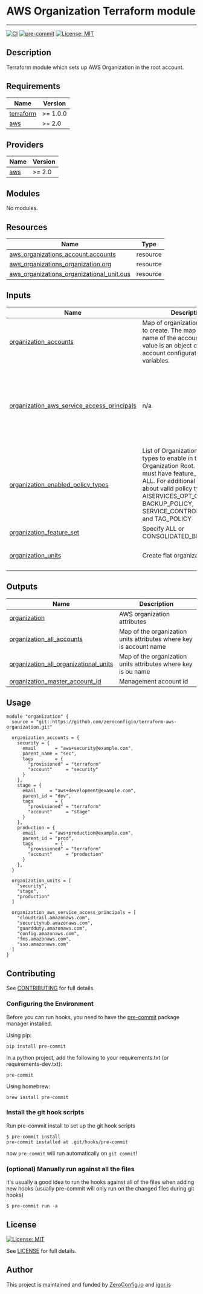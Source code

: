 # AWS Organization Terraform module

---

[![CI](https://github.com/ZeroConfigIO/terraform-aws-organization/actions/workflows/ci.yml/badge.svg?branch=main)](https://github.com/ZeroConfigIO/terraform-aws-organization/actions/workflows/ci.yml)
[![pre-commit](https://img.shields.io/badge/pre--commit-enabled-success?logo=pre-commit&logoColor=white)](https://github.com/pre-commit/pre-commit)
[![License: MIT](https://img.shields.io/badge/License-MIT-blue.svg)](https://opensource.org/licenses/MIT)

## Description

Terraform module which sets up AWS Organization in the root account.

<!--- BEGIN_TF_DOCS --->

## Requirements

| Name                                                                     | Version  |
| ------------------------------------------------------------------------ | -------- |
| <a name="requirement_terraform"></a> [terraform](#requirement_terraform) | >= 1.0.0 |
| <a name="requirement_aws"></a> [aws](#requirement_aws)                   | >= 2.0   |

## Providers

| Name                                             | Version |
| ------------------------------------------------ | ------- |
| <a name="provider_aws"></a> [aws](#provider_aws) | >= 2.0  |

## Modules

No modules.

## Resources

| Name                                                                                                                                                       | Type     |
| ---------------------------------------------------------------------------------------------------------------------------------------------------------- | -------- |
| [aws_organizations_account.accounts](https://registry.terraform.io/providers/hashicorp/aws/latest/docs/resources/organizations_account)                    | resource |
| [aws_organizations_organization.org](https://registry.terraform.io/providers/hashicorp/aws/latest/docs/resources/organizations_organization)               | resource |
| [aws_organizations_organizational_unit.ous](https://registry.terraform.io/providers/hashicorp/aws/latest/docs/resources/organizations_organizational_unit) | resource |

## Inputs

| Name                                                                                                                                                            | Description                                                                                                                                                                                                                                                      | Type           | Default                                                                                                                                                                                                                                       | Required |
| --------------------------------------------------------------------------------------------------------------------------------------------------------------- | ---------------------------------------------------------------------------------------------------------------------------------------------------------------------------------------------------------------------------------------------------------------- | -------------- | --------------------------------------------------------------------------------------------------------------------------------------------------------------------------------------------------------------------------------------------- | :------: |
| <a name="input_organization_accounts"></a> [organization_accounts](#input_organization_accounts)                                                                | Map of organization accounts to create. The map key is the name of the account and the value is an object containing account configuration variables.                                                                                                            | `any`          | n/a                                                                                                                                                                                                                                           |   yes    |
| <a name="input_organization_aws_service_access_principals"></a> [organization_aws_service_access_principals](#input_organization_aws_service_access_principals) | n/a                                                                                                                                                                                                                                                              | `list`         | <pre>[<br> "aws-artifact-account-sync.amazonaws.com",<br> "cloudtrail.amazonaws.com",<br> "securityhub.amazonaws.com",<br> "guardduty.amazonaws.com",<br> "config.amazonaws.com",<br> "fms.amazonaws.com",<br> "sso.amazonaws.com"<br>]</pre> |    no    |
| <a name="input_organization_enabled_policy_types"></a> [organization_enabled_policy_types](#input_organization_enabled_policy_types)                            | List of Organizations policy types to enable in the Organization Root. Organization must have feature_set set to ALL. For additional information about valid policy types (e.g. AISERVICES_OPT_OUT_POLICY, BACKUP_POLICY, SERVICE_CONTROL_POLICY, and TAG_POLICY | `list(string)` | <pre>[<br> "SERVICE_CONTROL_POLICY"<br>]</pre>                                                                                                                                                                                                |    no    |
| <a name="input_organization_feature_set"></a> [organization_feature_set](#input_organization_feature_set)                                                       | Specify ALL or CONSOLIDATED_BILLING                                                                                                                                                                                                                              | `string`       | `"ALL"`                                                                                                                                                                                                                                       |    no    |
| <a name="input_organization_units"></a> [organization_units](#input_organization_units)                                                                         | Create flat organization units                                                                                                                                                                                                                                   | `list(string)` | <pre>[<br> "default"<br>]</pre>                                                                                                                                                                                                               |    no    |

## Outputs

| Name                                                                                                                                               | Description                                                        |
| -------------------------------------------------------------------------------------------------------------------------------------------------- | ------------------------------------------------------------------ |
| <a name="output_organization"></a> [organization](#output_organization)                                                                            | AWS organization attributes                                        |
| <a name="output_organization_all_accounts"></a> [organization_all_accounts](#output_organization_all_accounts)                                     | Map of the organization units attributes where key is account name |
| <a name="output_organization_all_organizational_units"></a> [organization_all_organizational_units](#output_organization_all_organizational_units) | Map of the organization units attributes where key is ou name      |
| <a name="output_organization_master_account_id"></a> [organization_master_account_id](#output_organization_master_account_id)                      | Management account id                                              |

<!--- END_TF_DOCS --->

## Usage

```
module "organization" {
  source = "git::https://github.com/zeroconfigio/terraform-aws-organization.git"

  organization_accounts = {
    security = {
      email       = "aws+security@example.com",
      parent_name = "sec",
      tags        = {
        "provisioned" = "terraform"
        "account"     = "security"
      }
    },
    stage = {
      email     = "aws+development@example.com",
      parent_id = "dev",
      tags        = {
        "provisioned" = "terraform"
        "account"     = "stage"
      }
    },
    production = {
      email     = "aws+production@example.com",
      parent_id = "prod",
      tags        = {
        "provisioned" = "terraform"
        "account"     = "production"
      }
    },
  }

  organization_units = [
    "security",
    "stage",
    "production"
  ]

  organization_aws_service_access_principals = [
    "cloudtrail.amazonaws.com",
    "securityhub.amazonaws.com",
    "guardduty.amazonaws.com",
    "config.amazonaws.com",
    "fms.amazonaws.com",
    "sso.amazonaws.com"
  ]
}
```

## Contributing

See [CONTRIBUTING](CONTRIBUTING) for full details.

### Configuring the Environment

Before you can run hooks, you need to have the [pre-commit](https://pre-commit.com/) package manager installed.

Using pip:

```
pip install pre-commit
```

In a python project, add the following to your requirements.txt (or requirements-dev.txt):

```
pre-commit
```

Using homebrew:

```
brew install pre-commit
```

### Install the git hook scripts

Run pre-commit install to set up the git hook scripts

```
$ pre-commit install
pre-commit installed at .git/hooks/pre-commit
```

now `pre-commit` will run automatically on `git commit`!

### (optional) Manually run against all the files

it's usually a good idea to run the hooks against all of the files when adding new hooks (usually pre-commit will only run on the changed files during git hooks)

```
$ pre-commit run -a
```

## License

[![License: MIT](https://img.shields.io/badge/License-MIT-blue.svg)](https://opensource.org/licenses/MIT)

See [LICENSE](LICENSE) for full details.

## Author

This project is maintained and funded by [ZeroConfig.io](https://zeroconfig.io) and [igor.js](https://github.com/igorjs)
